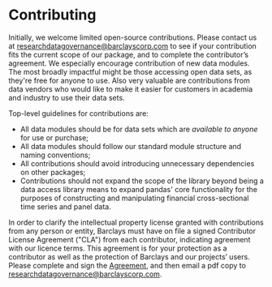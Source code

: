 # Contributing

Initially, we welcome limited open-source contributions. Please contact us at researchdatagovernance@barclayscorp.com to see if your contribution fits the current scope of our package, and to complete the contributor’s agreement. We especially encourage contribution of new data modules. The most broadly impactful might be those accessing open data sets, as they're free for anyone to use. Also very valuable are contributions from data vendors who would like to make it easier for customers in academia and industry to use their data sets.

Top-level guidelines for contributions are:
* All data modules should be for data sets which are _available to anyone_ for use or purchase;
* All data modules should follow our standard module structure and naming conventions;
* All contributions should avoid introducing unnecessary dependencies on other packages;
* Contributions should not expand the scope of the library beyond being a data access library means to expand pandas' core functionality for the purposes of constructing and manipulating financial cross-sectional time series and panel data.

In order to clarify the intellectual property license granted with contributions from any person or entity, Barclays must have on file a signed Contributor License Agreement ("CLA") from each contributor, indicating agreement with our licence terms. This agreement is for your protection as a contributor as well as the protection of Barclays and our projects’ users. Please complete and sign the [Agreement](legal/Barclays%20Contrib%20Agreement%20Github.docx), and then email a pdf copy to researchdatagovernance@barclayscorp.com.
